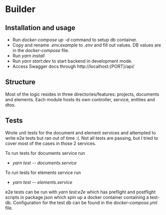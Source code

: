 # Builder

## Installation and usage

* Run *docker-compose up -d* command to setup db container.
* Copy and rename *.env.example* to *.env* and fill out values. DB values are in the *docker-compose* file.
* Run *yarn install*
* Run *yarn start:dev* to start backend in development mode.
* Access Swagger docs through http://localhost:{PORT}/api/


## Structure

Most of the logic resides in three directories/features: projects, documents and elements. Each module hosts its own controller, service, entities and dtos. 


## Tests

Wrote unit tests for the document and element services and attempted to write e2e tests but ran out of time :(.
Not all tests are passing, but I tried to cover most of the cases in those 2 services.

To run tests for documents service run 
* *yarn test -- documents.service*

To run tests for elements service run 
* *yarn test -- elements.service*

e2e tests can be run with *yarn test:e2e* which has preflight and postflight scripts in package.json which spin up a docker container containing a test-db. Configuration for the test db can be found in the *docker-compose.yml* file.

